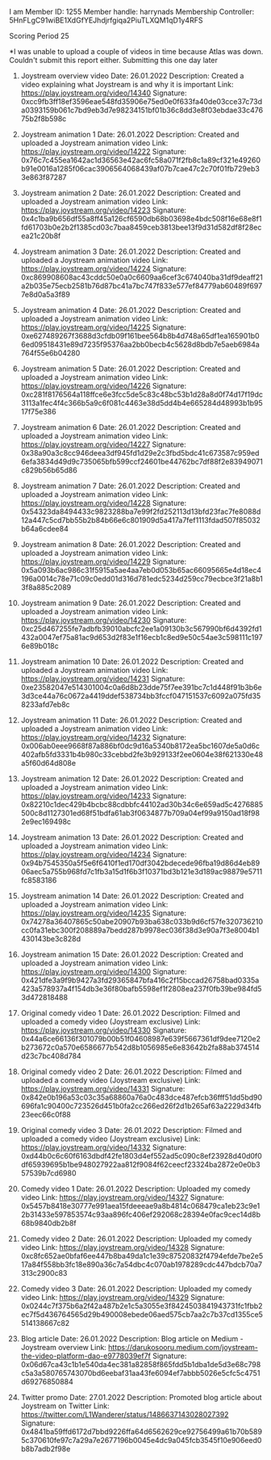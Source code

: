 I am
Member ID: 1255
Member handle: harrynads
Membership Controller: 5HnFLgC91wiBE1XdGfYEJhdjrfgiqa2PiuTLXQM1qD1y4RFS


Scoring Period 25


*I was unable to upload a couple of videos in time because Atlas was down. Couldn't submit this report either. Submitting this one day later



1. Joystream overview video
Date: 26.01.2022
Description: Created a video explaining what Joystream is and why it is important
Link: https://play.joystream.org/video/14340
Signature: 0xcc9fb3ff18ef3596eae548fd35906e75ed0e0f633fa40de03cce37c73da0393159b061c7bd9eb3d7e98234151bf01b36c8dd3e8f03ebdae33c47675b2f8b598c


2. Joystream animation 1
Date: 26.01.2022
Description: Created and uploaded a Joystream animation video 
Link: https://play.joystream.org/video/14222
Signature: 0x76c7c455ea1642ac1d36563e42ac6fc58a071f2fb8c1a89cf321e49260b91e0016a1285f06cac3906564068439af07b7cae47c2c70f01fb729eb33e863f87287


3. Joystream animation 2
Date: 26.01.2022
Description: Created and uploaded a Joystream animation video 
Link: https://play.joystream.org/video/14223
Signature: 0x4c1ba9b656df55a8ff45a126cf6590db68b03698e4bdc508f16e68e8f1fd61703b0e2b2f1385cd03c7baa8459ceb3813bee13f9d31d582df8f28ecea21c20b8f


4. Joystream animation 3
Date: 26.01.2022
Description: Created and uploaded a Joystream animation video 
Link: https://play.joystream.org/video/14224
Signature: 0xc869908608ac43cddc50e0a0c6609aa6cef3c674040ba31df9deaff21a2b035e75ecb2581b76d87bc41a7bc747f833e577ef84779ab60489f6977e8d0a5a3f89


5. Joystream animation 4
Date: 26.01.2022
Description: Created and uploaded a Joystream animation video 
Link: https://play.joystream.org/video/14225
Signature: 0xe627489267f3688d3cfdb09f161bee564b8b4d748a65df1ea165901b06ed09518431e89d7235f95376aa2bb0becb4c5628d8bdb7e5aeb6984a764f55e6b04280


6. Joystream animation 5
Date: 26.01.2022
Description: Created and uploaded a Joystream animation video 
Link: https://play.joystream.org/video/14226
Signature: 0xc281f8176564a118ffce6e3fcc5de5c83c48bc53b1d28a8d0f74d17f19dc3113a1fec4f4c366b5a9c6f081c4463e38d5dd4b4e665284d48993b1b9517f75e386


7. Joystream animation 6
Date: 26.01.2022
Description: Created and uploaded a Joystream animation video 
Link: https://play.joystream.org/video/14227
Signature: 0x38a90a3c8cc946deea3df945fd1d29e2c3fbd5bdc41c673587c959ed6efa3834d49d9c735065bfb599ccf24601be44762bc7df88f2e83949071c829b56b65d86


8. Joystream animation 7
Date: 26.01.2022
Description: Created and uploaded a Joystream animation video 
Link: https://play.joystream.org/video/14228
Signature: 0x54323da8494433c9823288ba7e99f2fd252113d13bfd23fac7fe8088d12a447c5cd7bb55b2b84b66e6c801909d5a417a7fef1113fdad507f85032b64a6cdee84


9. Joystream animation 8
Date: 26.01.2022
Description: Created and uploaded a Joystream animation video 
Link: https://play.joystream.org/video/14229
Signature: 0x5a093b6ac986c31f5915a5ae4aa7eb0d053b65ac66095665e4d18ec4196a0014c78e71c09c0edd01d316d781edc5234d259cc79ecbce3f21a8b13f8a885c2089



10. Joystream animation 9
Date: 26.01.2022
Description: Created and uploaded a Joystream animation video 
Link: https://play.joystream.org/video/14230
Signature: 0xc25d467255fe7adbfb39010abcfc2ee1a09130b3c567990bf6d4392fd1432a0047ef75a81ac9d653d2f83e1f16ecb1c8ed9e50c54ae3c598111c1976e89b018c


11. Joystream animation 10
Date: 26.01.2022
Description: Created and uploaded a Joystream animation video 
Link: https://play.joystream.org/video/14231
Signature: 0xe23582047e514301004c0a6d8b23dde75f7ee391bc7c1d448f91b3b6e3d3ce44a76c0672a4419ddef538734bb3fccf047151537c6092a075fd358233afd7eb8c


12. Joystream animation 11
Date: 26.01.2022
Description: Created and uploaded a Joystream animation video 
Link: https://play.joystream.org/video/14232
Signature: 0x006ab0eee9668f87a886bf0dc9d16a5340b8172ea5bc1607de5a0d6c402afb5fd3331b4b980c33cebbd2fe3b929133f2ee0604e38f621330e48a5f60d64d808e


13. Joystream animation 12
Date: 26.01.2022
Description: Created and uploaded a Joystream animation video 
Link: https://play.joystream.org/video/14233
Signature: 0x82210c1dec429b4bcbc88cdbbfc44102ad30b34c6e659ad5c4276885500c8d1127301ed68f51bdfa61ab3f0634877b709a04ef99a9150ad18f982e9ec169498c


14. Joystream animation 13
Date: 26.01.2022
Description: Created and uploaded a Joystream animation video 
Link: https://play.joystream.org/video/14234
Signature: 0x94b7545350a5f5e6f6410f1ed170df3042bdecede96fba19d86d4eb8906aec5a755b968fd7c1fb3a15d1f6b3f10371bd3b121e3d189ac98879e5711fc8583186


15. Joystream animation 14
Date: 26.01.2022
Description: Created and uploaded a Joystream animation video 
Link: https://play.joystream.org/video/14235
Signature: 0x74278a36407865c50abe20907b93ba638c033b9d6cf57fe320736210cc0fa31ebc300f208889a7bedd287b9978ec036f38d3e90a7f3e8004b1430143be3c828d


16. Joystream animation 15
Date: 26.01.2022
Description: Created and uploaded a Joystream animation video 
Link: https://play.joystream.org/video/14300
Signature: 0x421dfe3a9f9b9427a3fd29365847bfa416c2f15bccad26758bad0335a423a578937a4f154db3e36f80bafb5598ef1f2808ea237f0fb39be984fd53d472818488


17. Original comedy video 1
Date: 26.01.2022
Description: Filmed and uploaded a comedy video (Joystream exclusive)
Link: https://play.joystream.org/video/14330
Signature: 0x44a6ce66136f301079b00b51f04608987e639f5667361df9dee7120e2b273672c0a570e6586677b542d8b1056985e6e83642b2fa88ab374514d23c7bc408d784


18. Original comedy video 2
Date: 26.01.2022
Description: Filmed and uploaded a comedy video (Joystream exclusive)
Link: https://play.joystream.org/video/14331
Signature: 0x842e0b196a53c03c35a68860a76a0c483dce487efcb36fff51dd5bd90696fa1c90400c723526d451b0fa2cc266ed26f2d1b265af63a2229d34fb23eec66c0f88


19. Original comedy video 3
Date: 26.01.2022
Description: Filmed and uploaded a comedy video (Joystream exclusive)
Link: https://play.joystream.org/video/14332
Signature: 0xd44b0c6c60f6163dbdf42fe1803d4ef552ad5c090c8ef23928d40d0f0df65939695b1be948027922aa812f9084f62ceecf23324ba2872e0e0b357539b7cd6980


20. Comedy video 1
Date: 26.01.2022
Description: Uploaded my comedy video
Link: https://play.joystream.org/video/14327
Signature: 0x5457b8418e30777e991aea15fdeeeae9a8b4814c068479ca1eb23c9e12b31433e597853574c93aa896fc406ef292068c28394e0fac9cec14d8b68b9840db2b8f


21. Comedy video 2
Date: 26.01.2022
Description: Uploaded my comedy video
Link: https://play.joystream.org/video/14328
Signature: 0xc8fc652ae0bfaf6ee447b8ba49da1c1e39c87520832f4794efde7be2e517a84f558bb3fc18e890a36c7a54dbc4c070ab1978289cdc447bdcb70a7313c2900c83


22. Comedy video 3
Date: 26.01.2022
Description: Uploaded my comedy video
Link: https://play.joystream.org/video/14329
Signature: 0x0244c7f375b6a2f42a487b2e1c5a3055e3f8424503841943731fc1fbb2ec7f5d436764565d29b490008ebede06aed575cb7aa2c7b37cd1355ce5514138667c82


23. Blog article
Date: 26.01.2022
Description: Blog article on Medium - Joystream overview
Link: https://darukosooru.medium.com/joystream-the-video-platform-dao-e9778039ef7f
Signature: 0x06d67ca43c1b1e540da4ec381a82858f865fdd5b1dba1de5d3e68c798c5a3a580765743070bd6eebaf31aa43fe6094ef7abbb5026e5cfc5c4751d69276850884


24. Twitter promo
Date: 27.01.2022
Description: Promoted blog article about Joystream on Twitter
Link: https://twitter.com/L1Wanderer/status/1486637143028027392
Signature: 0x4841ba59ffd6172d7bbd9226ffa64d6562629ce92756499a61b70b5895c370610fe97c7a29a7e2677196b0045e4dc9a045fcb3545f10e906eed0b8b7adb2f98e
